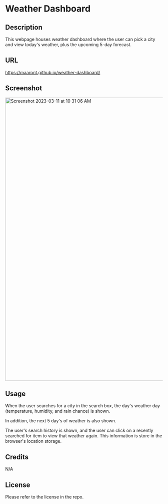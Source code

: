 # Weather Dashboard
## Description
This webpage houses weather dashboard where the user can pick a city and view today's weather, plus the upcoming 5-day forecast.

## URL
https://maaront.github.io/weather-dashboard/

## Screenshot
<img width="903" alt="Screenshot 2023-03-11 at 10 31 06 AM" src="https://user-images.githubusercontent.com/35611834/224493168-05cd144b-0337-41a8-865a-f671610bc0a6.png">

## Usage
When the user searches for a city in the search box, the day's weather day (temperature, humidity, and rain chance) is shown.

In addition, the next 5 day's of weather is also shown.

The user's search history is shown, and the user can click on a recently searched for item to view that weather again. This information is store in the browser's location storage.

## Credits
N/A

## License
Please refer to the license in the repo.
